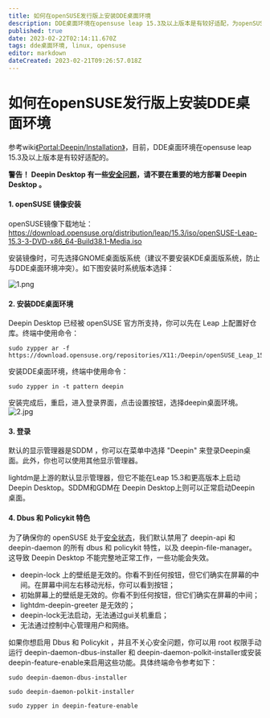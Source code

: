 ```yaml
---
title: 如何在openSUSE发行版上安装DDE桌面环境
description: DDE桌面环境在opensuse leap 15.3及以上版本是有较好适配，为openSUSE用户多提供一个桌面环境的选择。
published: true
date: 2023-02-22T02:14:11.670Z
tags: dde桌面环境, linux, opensuse
editor: markdown
dateCreated: 2023-02-21T09:26:57.018Z
---
```


# 如何在openSUSE发行版上安装DDE桌面环境

参考wiki[《Portal:Deepin/Installation》](https://en.opensuse.org/Portal:Deepin/Installation)，目前，DDE桌面环境在opensuse leap 15.3及以上版本是有较好适配的。

**警告！ Deepin Desktop 有一些[安全问题](http://en.opensuse.org/Portal:Deepin/Security_Issues)，请不要在重要的地方部署 Deepin Desktop 。**

#### 1. openSUSE 镜像安装

openSUSE镜像下载地址：https://download.opensuse.org/distribution/leap/15.3/iso/openSUSE-Leap-15.3-3-DVD-x86_64-Build38.1-Media.iso

安装镜像时，可先选择GNOME桌面版系统（建议不要安装KDE桌面版系统，防止与DDE桌面环境冲突）。如下图安装时系统版本选择：

![1.png](/for_trans/opensuse和dde/1.png)

#### 2. 安装DDE桌面环境

Deepin Desktop 已经被 openSUSE 官方所支持，你可以先在 Leap 上配置好仓库。终端中使用命令：

```linux
sudo zypper ar -f https://download.opensuse.org/repositories/X11:/Deepin/openSUSE_Leap_15.3/X11:Deepin.repo
```

安装DDE桌面环境，终端中使用命令：

```linux
sudo zypper in -t pattern deepin
```
安装完成后，重启，进入登录界面，点击设置按钮，选择deepin桌面环境。
![2.jpg](/for_trans/opensuse和dde/2.jpg)

#### 3. 登录

默认的显示管理器是SDDM ，你可以在菜单中选择 "Deepin" 来登录Deepin桌面。此外，你也可以使用其他显示管理器。

lightdm是上游的默认显示管理器，但它不能在Leap 15.3和更高版本上启动Deepin Desktop。SDDM和GDM在 Deepin Desktop上则可以正常启动Deepin桌面。

#### 4. Dbus 和 Policykit 特色

为了确保你的 openSUSE 处于[安全状态](http://en.opensuse.org/Portal:Deepin/Security_Issues)，我们默认禁用了 deepin-api 和 deepin-daemon 的所有 dbus 和 policykit 特性，以及 deepin-file-manager。这导致 Deepin Desktop 不能完整地正常工作，一些功能会失效。

- deepin-lock 上的壁纸是无效的。你看不到任何按钮，但它们确实在屏幕的中间。在屏幕中间左右移动光标，你可以看到按钮；
- 初始屏幕上的壁纸是无效的。你看不到任何按钮，但它们确实在屏幕的中间；
- lightdm-deepin-greeter 是无效的；
- deepin-lock无法启动，无法通过gui关机重启；
- 无法通过控制中心管理用户和网络。

如果你想启用 Dbus 和 Policykit ，并且不关心安全问题，你可以用 root 权限手动运行 deepin-daemon-dbus-installer 和 deepin-daemon-polkit-installer或安装deepin-feature-enable来启用这些功能。具体终端命令参考如下：

```linux
sudo deepin-daemon-dbus-installer
```

```linux
sudo deepin-daemon-polkit-installer
```

```linux
sudo zypper in deepin-feature-enable
```



